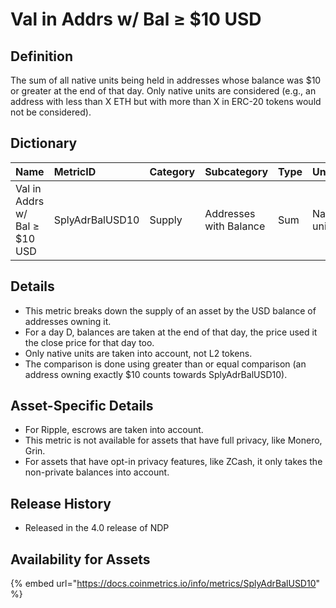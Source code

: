 # Val in Addrs w/ Bal ≥ $10 USD

## Definition

The sum of all native units being held in addresses whose balance was $10 or greater at the end of that day. Only native units are considered \(e.g., an address with less than X ETH but with more than X in ERC-20 tokens would not be considered\).

## Dictionary

| Name | MetricID | Category | Subcategory | Type | Unit | Interval |
| :--- | :--- | :--- | :--- | :--- | :--- | :--- |
| Val in Addrs w/ Bal ≥ $10 USD | SplyAdrBalUSD10 | Supply | Addresses with Balance | Sum | Native units | 1 day |

## Details

* This metric breaks down the supply of an asset by the USD balance of addresses owning it.
* For a day D, balances are taken at the end of that day, the price used it the close price for that day too.
* Only native units are taken into account, not L2 tokens.
* The comparison is done using greater than or equal comparison \(an address owning exactly $10 counts towards SplyAdrBalUSD10\).

## Asset-Specific Details

* For Ripple, escrows are taken into account.
* This metric is not available for assets that have full privacy, like Monero, Grin.
* For assets that have opt-in privacy features, like ZCash, it only takes the non-private balances into account.

## Release History

* Released in the 4.0 release of NDP

## Availability for Assets

{% embed url="https://docs.coinmetrics.io/info/metrics/SplyAdrBalUSD10" %}

